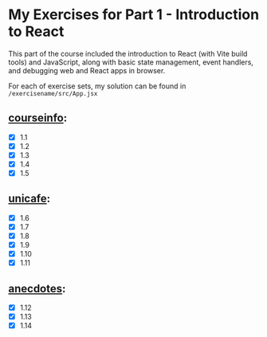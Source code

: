 # My Exercises for Part 1 - Introduction to React

This part of the course included the introduction to React (with Vite build tools) and JavaScript, along with basic state management, event handlers, and debugging web and React apps in browser.

For each of exercise sets, my solution can be found in `/exercisename/src/App.jsx`

## [courseinfo](https://fullstackopen.com/en/part1/java_script#exercises-1-3-1-5):
- [x] 1.1
- [x] 1.2
- [x] 1.3
- [x] 1.4
- [x] 1.5

## [unicafe](https://fullstackopen.com/en/part1/a_more_complex_state_debugging_react_apps#exercises-1-6-1-14):
- [x] 1.6
- [x] 1.7
- [x] 1.8
- [x] 1.9
- [x] 1.10
- [x] 1.11

## [anecdotes](https://fullstackopen.com/en/part1/a_more_complex_state_debugging_react_apps#exercises-1-6-1-14):
- [x] 1.12
- [x] 1.13
- [x] 1.14